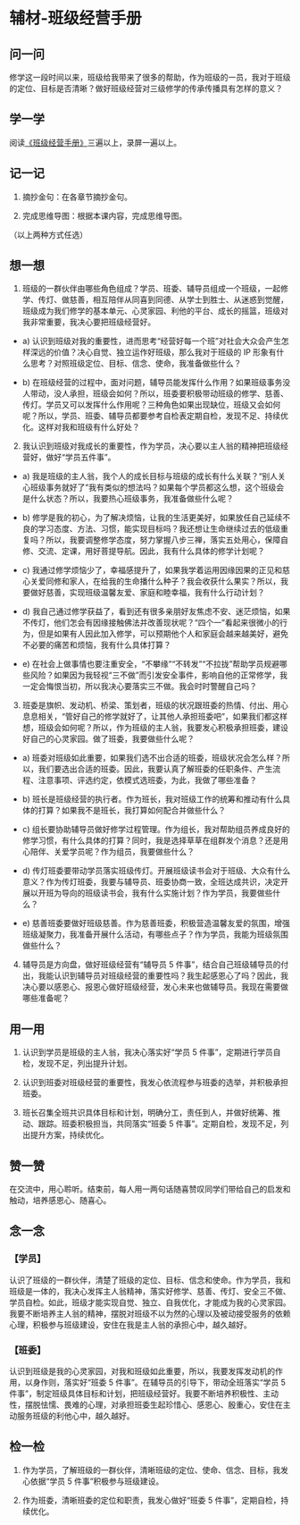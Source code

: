 # 辅材-班级经营手册

## 问一问

修学这一段时间以来，班级给我带来了很多的帮助，作为班级的一员，我对于班级的定位、目标是否清晰？做好班级经营对三级修学的传承传播具有怎样的意义？

## 学一学

阅读[《班级经营手册》](/pdf/班级经营手册%20v4.0.pdf)三遍以上，录屏一遍以上。

## 记一记

1. 摘抄金句：在各章节摘抄金句。

2. 完成思维导图：根据本课内容，完成思维导图。

（以上两种方式任选）

## 想一想

1. 班级的一群伙伴由哪些角色组成？学员、班委、辅导员组成一个班级，一起修学、传灯、做慈善，相互陪伴从同喜到同德、从学士到胜士、从迷惑到觉醒，班级成为我们修学的基本单元、心灵家园、利他的平台、成长的摇篮，班级对我非常重要，我决心要把班级经营好。

- a) 认识到班级对我的重要性，进而思考“经营好每一个班”对社会大众会产生怎样深远的价值？决心自觉、独立运作好班级，那么我对于班级的 IP 形象有什么思考？对照班级定位、目标、信念、使命，我准备做些什么？

- b) 在班级经营的过程中，面对问题，辅导员能发挥什么作用？如果班级事务没人带动，没人承担，班级会如何？所以，班委要积极带动班级的修学、慈善、传灯。学员又可以发挥什么作用呢？三种角色如果出现缺位，班级又会如何呢？所以，学员、班委、辅导员都要参考自检表定期自检，发现不足、持续优化。这样对我和班级有什么好处？

2. 我认识到班级对我成长的重要性，作为学员，决心要以主人翁的精神把班级经营好，做好“学员五件事”。

- a) 我是班级的主人翁，我个人的成长目标与班级的成长有什么关联？“别人关心班级事务就好了”我有类似的想法吗？如果每个学员都这么想，这个班级会是什么状态？所以，我要热心班级事务，我准备做些什么呢？

- b) 修学是我的初心，为了解决烦恼，让我的生活更美好，如果放任自己延续不良的学习态度、方法、习惯，能实现目标吗？我还想让生命继续过去的低级重复吗？所以，我要调整修学态度，努力掌握八步三禅，落实五处用心，保障自修、交流、定课，用好菩提导航。因此，我有什么具体的修学计划呢？

- c) 我通过修学烦恼少了，幸福感提升了，如果我学着运用因缘因果的正见和慈心关爱同修和家人，在给我的生命播什么种子？我会收获什么果实？所以，我要做好慈善，实现班级温馨友爱、家庭和睦幸福，我有什么行动计划？

- d) 我自己通过修学获益了，看到还有很多亲朋好友焦虑不安、迷茫烦恼，如果不传灯，他们怎会有因缘接触佛法并改善现状呢？“四个一”看起来很微小的行为，但是如果有人因此加入修学，可以预期他个人和家庭会越来越美好，避免不必要的痛苦和烦恼，我有什么具体打算？

- e) 在社会上做事情也要注重安全，“不攀缘”“不转发”“不拉拢”帮助学员规避哪些风险？如果因为我轻视“三不做”而引发安全事件，影响自他的正常修学，我一定会悔恨当初，所以我决心要落实三不做。我会时时警醒自己吗？

3. 班委是旗帜、发动机、桥梁、策划者，班级的状况跟班委的热情、付出、用心息息相关，“管好自己的修学就好了，让其他人承担班委吧”，如果我们都这样想，班级会如何呢？所以，作为班级的主人翁，我要发心积极承担班委，建设好自己的心灵家园。做了班委，我要做些什么呢？

- a) 班委对班级如此重要，如果我们选不出合适的班委，班级状况会怎么样？所以，我们要选出合适的班委。因此，我要认真了解班委的任职条件、产生流程、注意事项、评选约定，依模式选班委，为此，我做了哪些准备？

- b) 班长是班级经营的执行者。作为班长，我对班级工作的统筹和推动有什么具体的打算？如果我不是班长，我打算如何配合并做些什么？

- c) 组长要协助辅导员做好修学过程管理。作为组长，我对帮助组员养成良好的修学习惯，有什么具体的打算？同时，我是选择草草在组群发个消息？还是用心陪伴、关爱学员呢？作为组员，我要做些什么？

- d) 传灯班委要带动学员落实班级传灯。开展班级读书会对于班级、大众有什么意义？作为传灯班委，我要与辅导员、班委协商一致，全班达成共识，决定开展以开班为导向的班级读书会，我有什么实施计划？作为学员，我要做些什么？

- e) 慈善班委要做好班级慈善。作为慈善班委，积极营造温馨友爱的氛围，增强班级凝聚力，我准备开展什么活动，有哪些点子？作为学员，我能为班级氛围做些什么？

4. 辅导员是方向盘，做好班级经营有“辅导员 5 件事”，结合自己班级辅导员的付出，我能认识到辅导员对班级经营的重要性吗？我生起感恩心了吗？因此，我决心要以感恩心、报恩心做好班级经营，发心未来也做辅导员。我现在需要做哪些准备呢？

## 用一用

1. 认识到学员是班级的主人翁，我决心落实好“学员 5 件事”，定期进行学员自检，发现不足，列出提升计划。

2. 认识到班委对班级经营的重要性，我发心依流程参与班委的选举，并积极承担班委。

3. 班长召集全班共识具体目标和计划，明确分工，责任到人，并做好统筹、推动、跟踪。班委积极担当，共同落实“班委 5 件事”。定期自检，发现不足，列出提升方案，持续优化。

## 赞一赞

在交流中，用心聆听。结束前，每人用一两句话随喜赞叹同学们带给自己的启发和触动，培养感恩心、随喜心。

## 念一念

### 【学员】

认识了班级的一群伙伴，清楚了班级的定位、目标、信念和使命。作为学员，我和班级是一体的，我决心发挥主人翁精神，落实好修学、慈善、传灯、安全三不做、学员自检。如此，班级才能实现自觉、独立、自我优化，才能成为我的心灵家园。我要不断培养主人翁的精神，摆脱对班级不以为然的心理以及被动接受服务的依赖心理，积极参与班级建设，安住在我是主人翁的承担心中，越久越好。

### 【班委】

认识到班级是我的心灵家园，对我和班级如此重要，所以，我要发挥发动机的作用，以身作则，落实好“班委 5 件事”。在辅导员的引导下，带动全班落实“学员 5 件事”，制定班级具体目标和计划，把班级经营好。我要不断培养积极性、主动性，摆脱怯懦、畏难的心理，对承担班委生起珍惜心、感恩心、殷重心，安住在主动服务班级的利他心中，越久越好。

## 检一检

1. 作为学员，了解班级的一群伙伴，清晰班级的定位、使命、信念、目标，我发心依据“学员 5 件事”积极参与班级建设。

2. 作为班委，清晰班委的定位和职责，我发心做好“班委 5 件事”，定期自检，持续优化。

